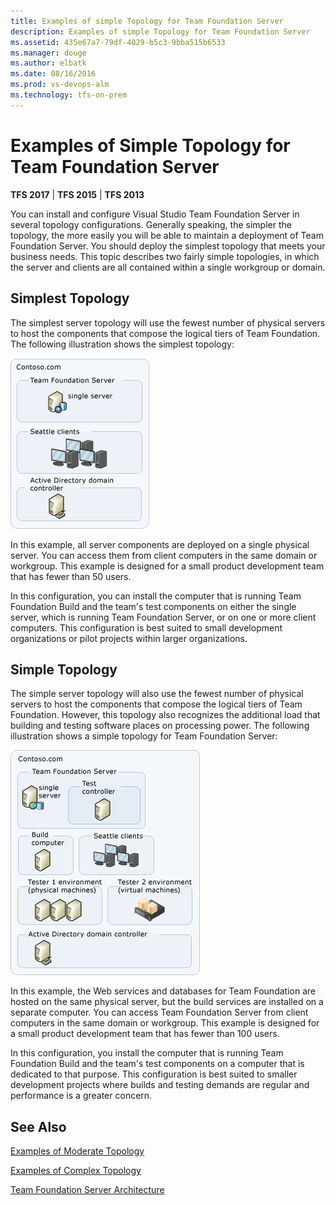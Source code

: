 ```yaml
---
title: Examples of simple Topology for Team Foundation Server
description: Examples of simple Topology for Team Foundation Server
ms.assetid: 435e67a7-79df-4029-b5c3-9bba515b6533
ms.manager: douge
ms.author: elbatk
ms.date: 08/16/2016
ms.prod: vs-devops-alm
ms.technology: tfs-on-prem
---
```


# Examples of Simple Topology for Team Foundation Server

**TFS 2017** | **TFS 2015** | **TFS 2013**

You can install and configure Visual Studio Team Foundation Server in
several topology configurations. Generally speaking, the simpler the
topology, the more easily you will be able to maintain a deployment of
Team Foundation Server. You should deploy the simplest topology that
meets your business needs. This topic describes two fairly simple
topologies, in which the server and clients are all contained within a
single workgroup or domain.

## Simplest Topology

The simplest server topology will use the fewest number of physical
servers to host the components that compose the logical tiers of Team
Foundation. The following illustration shows the simplest topology:

![Simple Server Topology](../_img/simplest-topo.png)

In this example, all server components are deployed on a single physical
server. You can access them from client computers in the same domain or
workgroup. This example is designed for a small product development team
that has fewer than 50 users.

In this configuration, you can install the computer that is running Team
Foundation Build and the team's test components on either the single
server, which is running Team Foundation Server, or on one or more
client computers. This configuration is best suited to small development
organizations or pilot projects within larger organizations.

## Simple Topology

The simple server topology will also use the fewest number of physical
servers to host the components that compose the logical tiers of Team
Foundation. However, this topology also recognizes the additional load
that building and testing software places on processing power. The
following illustration shows a simple topology for Team Foundation
Server:

![Simple VSTS topology](../_img/a-simple-topo.png)

In this example, the Web services and databases for Team Foundation are
hosted on the same physical server, but the build services are installed
on a separate computer. You can access Team Foundation Server from
client computers in the same domain or workgroup. This example is
designed for a small product development team that has fewer than 100
users.

In this configuration, you install the computer that is running Team
Foundation Build and the team's test components on a computer that is
dedicated to that purpose. This configuration is best suited to smaller
development projects where builds and testing demands are regular and
performance is a greater concern.

## See Also

[Examples of Moderate Topology](examples-moderate-topo.md)

[Examples of Complex Topology](examples-complex-topo.md)

[Team Foundation Server Architecture](architecture.md)
